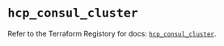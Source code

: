 # `hcp_consul_cluster`

Refer to the Terraform Registory for docs: [`hcp_consul_cluster`](https://www.terraform.io/docs/providers/hcp/r/consul_cluster).
